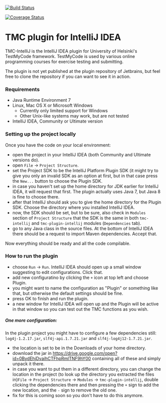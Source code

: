 [![Build Status](https://travis-ci.org/ohtu-intellij/tmc-intellij.svg?branch=master)](https://travis-ci.org/ohtu-intellij/tmc-intellij)

[![Coverage Status](https://coveralls.io/repos/github/ohtu-intellij/tmc-intellij/badge.svg?branch=master)](https://coveralls.io/github/ohtu-intellij/tmc-intellij?branch=master)

# TMC plugin for IntelliJ IDEA

TMC-IntelliJ is the IntelliJ IDEA plugin for University of Helsinki's TestMyCode framework. TestMyCode is used by various online programming courses for exercise testing and submitting.

The plugin is not yet published at the plugin repository of Jetbrains, but feel free to clone the repository if you can want to see it in action.

### Requirements

* Java Runtime Environment 7
* Linux, Mac OS X or Microsoft Windows
  * Currently only limited support for Windows
  * Other Unix-like systems may work, but are not tested
* IntelliJ IDEA, Community or Ultimate version

### Setting up the project locally

Once you have the code on your local environment:
* open the project in your IntelliJ IDEA (both Community and Ultimate versions do).
* open `File` -> `Project Structure`.
* set the Project SDK to be the IntelliJ Platform Plugin SDK (it might try to give you only an invalid SDK as an option at first, but in that case press the `New...` button to choose the Plugin SDK.
* in case you haven't set up the home directory for JDK earlier for IntelliJ IDEA, it will request that first. The plugin actually uses Java 7, but Java 8 is fine to choose there.
* after that IntelliJ should ask you to give the home directory for the Plugin SDK. Choose the directory where you installed IntelliJ IDEA.
*  now, the SDK should be set, but to be sure, also check in `Modules` section of `Project Structure` that the SDK is the same in both `tmc-intellij` and `tmc-plugin-intellij` modules (`Dependencies` tab).
* go to any Java class in the source files. At the bottom of IntelliJ IDEA there should be a request to import Maven dependencies. Accept that.

Now everything should be ready and all the code compilable.

### How to run the plugin

* choose `Run` -> `Run`. IntelliJ IDEA should open up a small window suggesting to edit configurations. Click that.
* add new configuratino by clicking the `+` icon at top left and choose Plugin.
* you might want to name the configuration as "Plugin" or something like that, but otherwise the default settings should be fine.
* press OK to finish and run the plugin.
* a new window for IntelliJ IDEA will open up and the Plugin will be active in that window so you can test out the TMC functions as you wish.

##### One more configuration:
In the plugin project you might have to configure a few dependencies still: `log4j-1.2.17.jar`, `slf4j-api.1.7.21.jar` and `slf4j-log4j12-1.7.21.jar`.
* the location is set to be in the Downloads of your home directory.
* download the jar in https://drive.google.com/open?id=0BydEhjDvaihCTFhpRmlTNF9hY00 containing all of these and simply unpack it there.
* in case you want to put them in a different directory, you can change the location in the project (to look up the directory you extracted the files in)`File` -> `Project Structure` -> `Modules` -> `tmc-plugin-intellij`, double clicking the dependencies there and then pressing the `+` sign to add the new location, and the `-` sign to remove the old one.
* fix for this is coming soon so you don't have to do this anymore.
